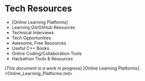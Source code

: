 # Tech Resources

* [Online Learning Platforms]
* Learning Git/GitHub Resources
* Technical Interviews
* Tech Opportunities
* Awesome, Free Resources
* Useful C++ Books
* Online Coding/Collaboration Tools
* Hackathon Tools & Resources

(*This document is a work in progress*)
[Online Learning Platforms]: <Online_Learning_Platforms.md>
